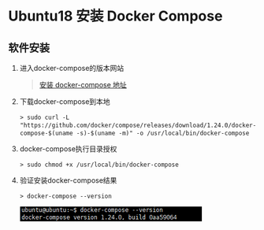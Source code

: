 # Ubuntu18 安装 Docker Compose

## 软件安装

1.  进入docker-compose的版本网站<br>

    > [安装 docker-compose 地址][docker-compose地址]

2.  下载docker-compose到本地<br>

    ```命令
    > sudo curl -L "https://github.com/docker/compose/releases/download/1.24.0/docker-compose-$(uname -s)-$(uname -m)" -o /usr/local/bin/docker-compose
    ```

3.  docker-compose执行目录授权<br>

    ```命令
    > sudo chmod +x /usr/local/bin/docker-compose
    ```

4.  验证安装docker-compose结果<br>

    ```命令
    > docker-compose --version
    ```

    ![第4步](images/03_4_1.png)<br>

[docker-compose地址]: https://github.com/docker/compose/releases
